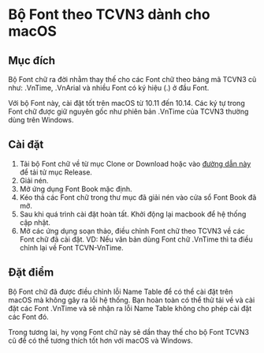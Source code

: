 # Bộ Font theo TCVN3 dành cho macOS

## Mục đích

Bộ Font chữ ra đời nhằm thay thế cho các Font chữ theo bảng mã TCVN3 cũ như: .VnTime, .VnArial và nhiều Font có ký hiệu (.) ở đầu Font.

Với bộ Font này, cài đặt tốt trên macOS từ 10.11 đến 10.14. Các ký tự trong Font chữ được giữ nguyên gốc như phiên bản .VnTime của TCVN3 thường dùng trên Windows.

## Cài đặt

1. Tải bộ Font chữ về từ mục Clone or Download hoặc vào [đường dẫn này](https://github.com/1234hdpa/TCVN-Fix-Font-MacOS/releases) để tải tử mục Release.
2. Giải nén.
3. Mở ứng dụng Font Book mặc định.
4. Kéo thả các Font chữ trong thư mục đã giải nén vào cửa sổ Font Book đã mở.
5. Sau khi quá trình cài đặt hoàn tất. Khởi động lại macbook để hệ thống cập nhật.
6. Mở các ứng dụng soạn thảo, điều chỉnh Font chữ theo TCVN3 về các Font chữ đã cài đặt. VD: Nếu văn bản dùng Font chữ .VnTime thì ta điều chỉnh lại về Font TCVN-VnTime.

## Đặt điểm

Bộ Font chữ đã được điều chỉnh lỗi Name Table để có thể cài đặt trên macOS mà không gây ra lỗi hệ thống. Bạn hoàn toàn có thể thử tải về và cài đặt các Font .VnTime và sẽ nhận ra lỗi Name Table không cho phép cài đặt các Font đó.

Trong tương lai, hy vọng Font chữ này sẽ dần thay thế cho bộ Font TCVN3 cũ để có thể tương thích tốt hơn với macOS và Windows.